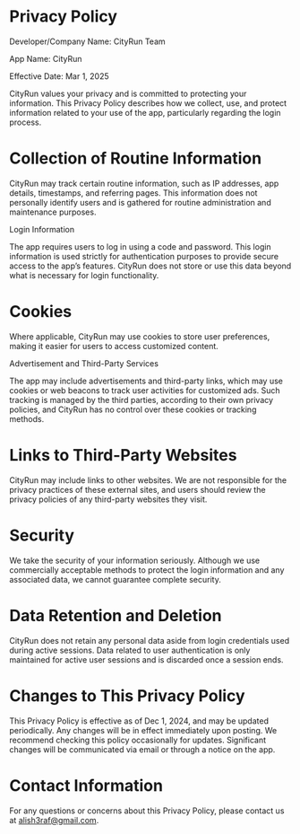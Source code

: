 # Privacy Policy

Developer/Company Name:
CityRun Team

App Name:
CityRun

Effective Date:
Mar 1, 2025

CityRun values your privacy and is committed to protecting your information. This Privacy Policy describes how we collect, use, and protect information related to your use of the app, particularly regarding the login process.

# Collection of Routine Information

CityRun may track certain routine information, such as IP addresses, app details, timestamps, and referring pages. This information does not personally identify users and is gathered for routine administration and maintenance purposes.

Login Information

The app requires users to log in using a code and password. This login information is used strictly for authentication purposes to provide secure access to the app’s features. CityRun does not store or use this data beyond what is necessary for login functionality.

# Cookies

Where applicable, CityRun may use cookies to store user preferences, making it easier for users to access customized content.

Advertisement and Third-Party Services

The app may include advertisements and third-party links, which may use cookies or web beacons to track user activities for customized ads. Such tracking is managed by the third parties, according to their own privacy policies, and CityRun has no control over these cookies or tracking methods.

# Links to Third-Party Websites

CityRun may include links to other websites. We are not responsible for the privacy practices of these external sites, and users should review the privacy policies of any third-party websites they visit.

# Security

We take the security of your information seriously. Although we use commercially acceptable methods to protect the login information and any associated data, we cannot guarantee complete security.

# Data Retention and Deletion

CityRun does not retain any personal data aside from login credentials used during active sessions. Data related to user authentication is only maintained for active user sessions and is discarded once a session ends.

# Changes to This Privacy Policy

This Privacy Policy is effective as of Dec 1, 2024, and may be updated periodically. Any changes will be in effect immediately upon posting. We recommend checking this policy occasionally for updates. Significant changes will be communicated via email or through a notice on the app.

# Contact Information

For any questions or concerns about this Privacy Policy, please contact us at alish3raf@gmail.com.
